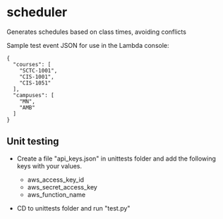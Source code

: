 # scheduler
Generates schedules based on class times, avoiding conflicts

Sample test event JSON for use in the Lambda console:
```
{
  "courses": [
    "SCTC-1001",
    "CIS-1001",
    "CIS-1051"
  ],
  "campuses": [
    "MN",
    "AMB"
  ]
}
```
## Unit testing 

* Create a file "api_keys.json" in unittests folder and add the following keys with your values.

    - aws_access_key_id
    - aws_secret_access_key
    - aws_function_name

* CD to unittests folder and run "test.py"
